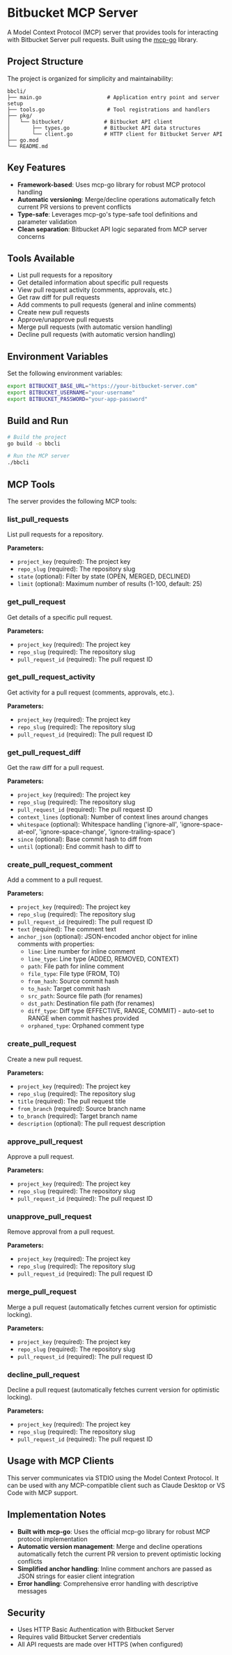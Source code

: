 # Bitbucket MCP Server

A Model Context Protocol (MCP) server that provides tools for interacting with Bitbucket Server pull requests. Built using the [mcp-go](https://github.com/mark3labs/mcp-go) library.

## Project Structure

The project is organized for simplicity and maintainability:

```
bbcli/
├── main.go                     # Application entry point and server setup
├── tools.go                    # Tool registrations and handlers  
├── pkg/
│   └── bitbucket/             # Bitbucket API client
│       ├── types.go           # Bitbucket API data structures
│       └── client.go          # HTTP client for Bitbucket Server API
├── go.mod
└── README.md
```

## Key Features

- **Framework-based**: Uses mcp-go library for robust MCP protocol handling
- **Automatic versioning**: Merge/decline operations automatically fetch current PR versions to prevent conflicts
- **Type-safe**: Leverages mcp-go's type-safe tool definitions and parameter validation
- **Clean separation**: Bitbucket API logic separated from MCP server concerns

## Tools Available

- List pull requests for a repository
- Get detailed information about specific pull requests
- View pull request activity (comments, approvals, etc.)
- Get raw diff for pull requests
- Add comments to pull requests (general and inline comments)
- Create new pull requests
- Approve/unapprove pull requests
- Merge pull requests (with automatic version handling)
- Decline pull requests (with automatic version handling)

## Environment Variables

Set the following environment variables:

```bash
export BITBUCKET_BASE_URL="https://your-bitbucket-server.com"
export BITBUCKET_USERNAME="your-username"
export BITBUCKET_PASSWORD="your-app-password"
```

## Build and Run

```bash
# Build the project
go build -o bbcli

# Run the MCP server
./bbcli
```

## MCP Tools

The server provides the following MCP tools:

### list_pull_requests
List pull requests for a repository.

**Parameters:**
- `project_key` (required): The project key
- `repo_slug` (required): The repository slug
- `state` (optional): Filter by state (OPEN, MERGED, DECLINED)
- `limit` (optional): Maximum number of results (1-100, default: 25)

### get_pull_request
Get details of a specific pull request.

**Parameters:**
- `project_key` (required): The project key
- `repo_slug` (required): The repository slug
- `pull_request_id` (required): The pull request ID

### get_pull_request_activity
Get activity for a pull request (comments, approvals, etc.).

**Parameters:**
- `project_key` (required): The project key
- `repo_slug` (required): The repository slug
- `pull_request_id` (required): The pull request ID

### get_pull_request_diff
Get the raw diff for a pull request.

**Parameters:**
- `project_key` (required): The project key
- `repo_slug` (required): The repository slug
- `pull_request_id` (required): The pull request ID
- `context_lines` (optional): Number of context lines around changes
- `whitespace` (optional): Whitespace handling ('ignore-all', 'ignore-space-at-eol', 'ignore-space-change', 'ignore-trailing-space')
- `since` (optional): Base commit hash to diff from
- `until` (optional): End commit hash to diff to

### create_pull_request_comment
Add a comment to a pull request.

**Parameters:**
- `project_key` (required): The project key
- `repo_slug` (required): The repository slug
- `pull_request_id` (required): The pull request ID
- `text` (required): The comment text
- `anchor_json` (optional): JSON-encoded anchor object for inline comments with properties:
  - `line`: Line number for inline comment
  - `line_type`: Line type (ADDED, REMOVED, CONTEXT)
  - `path`: File path for inline comment
  - `file_type`: File type (FROM, TO)
  - `from_hash`: Source commit hash
  - `to_hash`: Target commit hash
  - `src_path`: Source file path (for renames)
  - `dst_path`: Destination file path (for renames)
  - `diff_type`: Diff type (EFFECTIVE, RANGE, COMMIT) - auto-set to RANGE when commit hashes provided
  - `orphaned_type`: Orphaned comment type

### create_pull_request
Create a new pull request.

**Parameters:**
- `project_key` (required): The project key
- `repo_slug` (required): The repository slug
- `title` (required): The pull request title
- `from_branch` (required): Source branch name
- `to_branch` (required): Target branch name
- `description` (optional): The pull request description

### approve_pull_request
Approve a pull request.

**Parameters:**
- `project_key` (required): The project key
- `repo_slug` (required): The repository slug
- `pull_request_id` (required): The pull request ID

### unapprove_pull_request
Remove approval from a pull request.

**Parameters:**
- `project_key` (required): The project key
- `repo_slug` (required): The repository slug
- `pull_request_id` (required): The pull request ID

### merge_pull_request
Merge a pull request (automatically fetches current version for optimistic locking).

**Parameters:**
- `project_key` (required): The project key
- `repo_slug` (required): The repository slug
- `pull_request_id` (required): The pull request ID

### decline_pull_request
Decline a pull request (automatically fetches current version for optimistic locking).

**Parameters:**
- `project_key` (required): The project key
- `repo_slug` (required): The repository slug
- `pull_request_id` (required): The pull request ID

## Usage with MCP Clients

This server communicates via STDIO using the Model Context Protocol. It can be used with any MCP-compatible client such as Claude Desktop or VS Code with MCP support.

## Implementation Notes

- **Built with mcp-go**: Uses the official mcp-go library for robust MCP protocol implementation
- **Automatic version management**: Merge and decline operations automatically fetch the current PR version to prevent optimistic locking conflicts
- **Simplified anchor handling**: Inline comment anchors are passed as JSON strings for easier client integration
- **Error handling**: Comprehensive error handling with descriptive messages

## Security

- Uses HTTP Basic Authentication with Bitbucket Server
- Requires valid Bitbucket Server credentials
- All API requests are made over HTTPS (when configured)